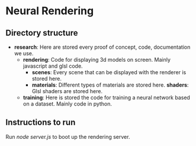 # Neural Rendering

## Directory structure

* **research**: Here are stored every proof of concept, code, documentation we use.
  * **rendering**: Code for displaying 3d models on screen. Mainly javascript and glsl code.
    * **scenes**: Every scene that can be displayed with the renderer is stored here.
    * **materials**: Different types of materials are stored here.
      **shaders**: Glsl shaders are stored here.
  * **training**: Here is stored the code for training a neural network based on a dataset. Mainly code in python.


## Instructions to run

Run *node server.js* to boot up the rendering server.